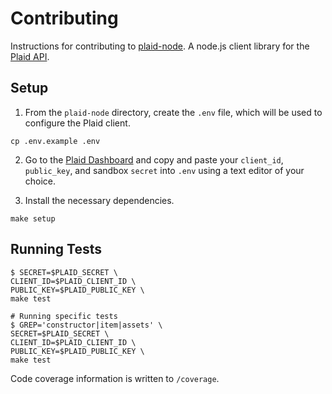 # Contributing

Instructions for contributing to [plaid-node][1]. A node.js client library for the [Plaid API][2].

## Setup

1. From the `plaid-node` directory, create the `.env` file, which will be used to configure the Plaid client.

  ```
  cp .env.example .env
  ```

2. Go to the [Plaid Dashboard](https://dashboard.plaid.com/) and copy and paste your `client_id`, `public_key`, and sandbox `secret`
   into `.env` using a text editor of your choice.

3. Install the necessary dependencies.

  ```
  make setup
  ```

## Running Tests

```console
$ SECRET=$PLAID_SECRET \
CLIENT_ID=$PLAID_CLIENT_ID \
PUBLIC_KEY=$PLAID_PUBLIC_KEY \
make test

# Running specific tests
$ GREP='constructor|item|assets' \
SECRET=$PLAID_SECRET \
CLIENT_ID=$PLAID_CLIENT_ID \
PUBLIC_KEY=$PLAID_PUBLIC_KEY \
make test

```

Code coverage information is written to `/coverage`.

[1]: https://github.com/plaid/plaid-node
[2]: https://plaid.com
